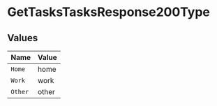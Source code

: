 # GetTasksTasksResponse200Type


## Values

| Name    | Value   |
| ------- | ------- |
| `Home`  | home    |
| `Work`  | work    |
| `Other` | other   |